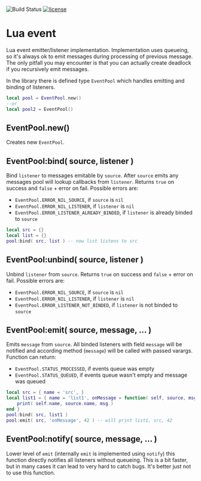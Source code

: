 ![Build Status](https://travis-ci.org/iskolbin/event.svg?branch=master)
[![license](https://img.shields.io/badge/license-public%20domain-blue.svg)]()

Lua event
=========

Lua event emitter/listener implementation. Implementation uses queueing, so
it's always ok to emit messages during processing of previous message. The
only pitfall you may encounter is that you can actually create deadlock if
you recursively emit messages.

In the library there is defined type `EventPool` which handles emitting and 
binding of listeners.

```lua
local pool = EventPool.new()
--or
local pool2 = EventPool()
```

EventPool.new()
---------------

Creates new `EventPool`.

EventPool:bind( source, listener )
----------------------------------

Bind `listener` to messages emitable by `source`. After `source` emits any messages
pool will lookup callbacks from `listener`. Returns `true` on success and `false` + 
error on fail. Possible errors are:

* `EventPool.ERROR_NIL_SOURCE`, if `source` is `nil`
* `EventPool.ERROR_NIL_LISTENER`, if `listener` is `nil`
* `EventPool.ERROR_LISTENER_ALREADY_BINDED`, if `listener` is already binded to `source`

```lua
local src = {}
local list = {}
pool:bind( src, list ) -- now list listens to src
```

EventPool:unbind( source, listener )
------------------------------------

Unbind `listener` from `source`. Returns `true` on success and `false` + error
on fail. Possible errors are:

* `EventPool.ERROR_NIL_SOURCE`, if `source` is `nil`
* `EventPool.ERROR_NIL_LISTENER`, if `listener` is `nil`
* `EventPool.ERROR_LISTENER_NOT_BINDED`, if `listener` is not binded to `source`

EventPool:emit( source, message, ... )
--------------------------------------

Emits `message` from `source`. All binded listeners with field `message` will
be notified and according method (`message`) will be called with passed varargs.
Function can return:

* `EventPool.STATUS_PROCESSED`, if events queue was empty
* `EventPool.STATUS_QUEUED`, if events queue wasn't empty and message was queued

```lua
local src = { name = 'src', }
local list1 = { name = 'list1', onMessage = function( self, source, msg )
	print( self.name, source.name, msg )
end }
pool:bind( src, list1 )
pool:emit( src, 'onMessage', 42 ) -- will print list1, src, 42
```

EventPool:notify( source, message, ... )
----------------------------------------

Lower level of `emit` (internally `emit` is implemented using `notify`) this
function directly notifies all listeners without queueing. This is a bit faster,
but in many cases it can lead to very hard to catch bugs. It's better just not
to use this function.
